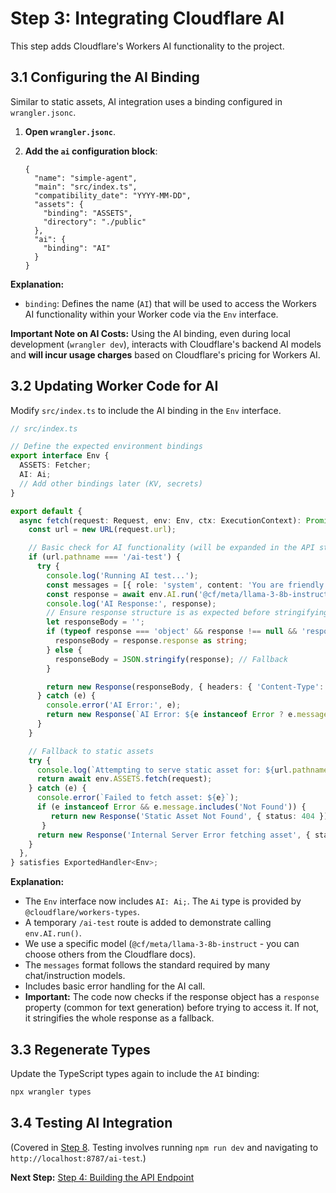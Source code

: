 # Step 3: Integrating Cloudflare AI

This step adds Cloudflare's Workers AI functionality to the project.

## 3.1 Configuring the AI Binding

Similar to static assets, AI integration uses a binding configured in `wrangler.jsonc`.

1.  **Open `wrangler.jsonc`**.
2.  **Add the `ai` configuration block**:

    ```jsonc
    {
      "name": "simple-agent",
      "main": "src/index.ts",
      "compatibility_date": "YYYY-MM-DD",
      "assets": {
        "binding": "ASSETS",
        "directory": "./public"
      },
      "ai": {
        "binding": "AI"
      }
    }
    ```

**Explanation:**

- `binding`: Defines the name (`AI`) that will be used to access the Workers AI functionality within your Worker code via the `Env` interface.

**Important Note on AI Costs:** Using the AI binding, even during local development (`wrangler dev`), interacts with Cloudflare's backend AI models and **will incur usage charges** based on Cloudflare's pricing for Workers AI.

## 3.2 Updating Worker Code for AI

Modify `src/index.ts` to include the AI binding in the `Env` interface.

```typescript
// src/index.ts

// Define the expected environment bindings
export interface Env {
  ASSETS: Fetcher;
  AI: Ai;
  // Add other bindings later (KV, secrets)
}

export default {
  async fetch(request: Request, env: Env, ctx: ExecutionContext): Promise<Response> {
    const url = new URL(request.url);

    // Basic check for AI functionality (will be expanded in the API step)
    if (url.pathname === '/ai-test') {
      try {
        console.log('Running AI test...');
        const messages = [{ role: 'system', content: 'You are friendly' }, { role: 'user', content: 'Hello?' }];
        const response = await env.AI.run('@cf/meta/llama-3-8b-instruct', { messages });
        console.log('AI Response:', response);
        // Ensure response structure is as expected before stringifying
        let responseBody = '';
        if (typeof response === 'object' && response !== null && 'response' in response) {
          responseBody = response.response as string;
        } else {
          responseBody = JSON.stringify(response); // Fallback
        }

        return new Response(responseBody, { headers: { 'Content-Type': 'text/plain' } });
      } catch (e) {
        console.error('AI Error:', e);
        return new Response(`AI Error: ${e instanceof Error ? e.message : String(e)}`, { status: 500 });
      }
    }

    // Fallback to static assets
    try {
      console.log(`Attempting to serve static asset for: ${url.pathname}`);
      return await env.ASSETS.fetch(request);
    } catch (e) {
      console.error(`Failed to fetch asset: ${e}`);
      if (e instanceof Error && e.message.includes('Not Found')) {
         return new Response('Static Asset Not Found', { status: 404 });
       }
      return new Response('Internal Server Error fetching asset', { status: 500 });
    }
  },
} satisfies ExportedHandler<Env>;
```

**Explanation:**

- The `Env` interface now includes `AI: Ai;`. The `Ai` type is provided by `@cloudflare/workers-types`.
- A temporary `/ai-test` route is added to demonstrate calling `env.AI.run()`.
- We use a specific model (`@cf/meta/llama-3-8b-instruct` - you can choose others from the Cloudflare docs).
- The `messages` format follows the standard required by many chat/instruction models.
- Includes basic error handling for the AI call.
- **Important:** The code now checks if the response object has a `response` property (common for text generation) before trying to access it. If not, it stringifies the whole response as a fallback.

## 3.3 Regenerate Types

Update the TypeScript types again to include the `AI` binding:

```bash
npx wrangler types
```

## 3.4 Testing AI Integration

(Covered in [Step 8](./08-local-dev-testing.md). Testing involves running `npm run dev` and navigating to `http://localhost:8787/ai-test`.)

**Next Step:** [Step 4: Building the API Endpoint](./04-api-endpoint.md) 